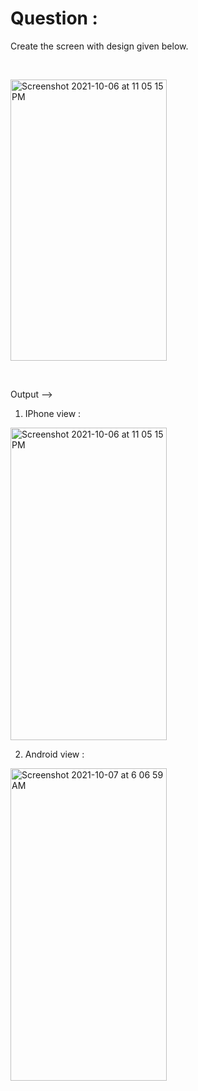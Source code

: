 # Question :
Create the screen with design given below.

&nbsp;  

<img width="250" height="450" alt="Screenshot 2021-10-06 at 11 05 15 PM" src="https://user-images.githubusercontent.com/62723964/136827331-fc686275-3824-470b-abeb-8a79fe1d5b1c.jpg">

&nbsp;  

Output -->

1) IPhone view :

<img width="250" height="500" alt="Screenshot 2021-10-06 at 11 05 15 PM" src="https://user-images.githubusercontent.com/62723964/136301513-926f2519-a5f3-450b-a8e4-550c1636146e.png">


2) Android view :

<img width="250" height="500" alt="Screenshot 2021-10-07 at 6 06 59 AM" src="https://user-images.githubusercontent.com/62723964/136302954-bd90d172-2b66-4f0d-a143-55beb4f4da56.png">
